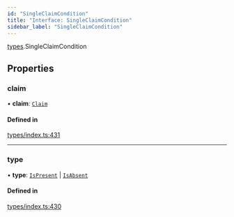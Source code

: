 ```yaml
---
id: "SingleClaimCondition"
title: "Interface: SingleClaimCondition"
sidebar_label: "SingleClaimCondition"
---
```


[types](../../../modules/Types/Types.md).SingleClaimCondition

## Properties

### claim

• **claim**: [`Claim`](../../../modules/Types/Types.md#claim)

#### Defined in

[types/index.ts:431](https://github.com/PolymeshAssociation/polymesh-sdk/blob/d4e2c127f/src/types/index.ts#L431)

___

### type

• **type**: [`IsPresent`](../../../enums/Types/ConditionType/ConditionType.md#ispresent) \| [`IsAbsent`](../../../enums/Types/ConditionType/ConditionType.md#isabsent)

#### Defined in

[types/index.ts:430](https://github.com/PolymeshAssociation/polymesh-sdk/blob/d4e2c127f/src/types/index.ts#L430)

